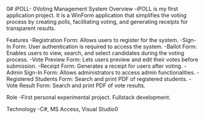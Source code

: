0# iPOLL- 0Voting Management System
Overview
-iPOLL is my first application project. It is a WinForm application that simplifies the voting process by creating polls, facilitating voting, and generating receipts for transparent results.

Features
-Registration Form: Allows users to register for the system.
-Sign-In Form: User authentication is required to access the system.
-Ballot Form: Enables users to view, search, and select candidates during the voting process.
-Vote Preview Form: Lets users preview and edit their votes before submission.
-Receipt Form: Generates a receipt for users after voting.
-Admin Sign-In Form: Allows administrators to access admin functionalities.
-Registered Students Form: Search and print PDF of registered students.
-Vote Result Form: Search and print PDF of vote results.

Role
-First personal experimental project. Fullstack development.

Technology
-C#, MS Access, Visual Studio0

 
